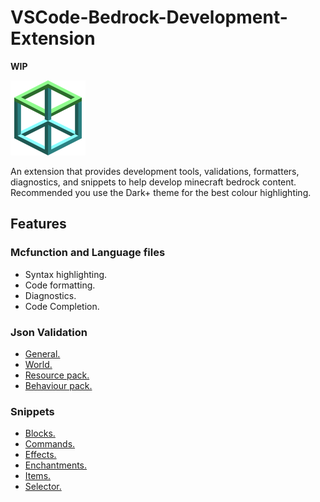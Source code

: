 # VSCode-Bedrock-Development-Extension

**WIP**

![logo](./resources/logo.png)

An extension that provides development tools, validations, formatters, diagnostics, and snippets to help develop minecraft bedrock content.
Recommended you use the Dark+ theme for the best colour highlighting.

## Features

### Mcfunction and Language files
  - Syntax highlighting.
  - Code formatting.
  - Diagnostics.
  - Code Completion.

### Json Validation
  - [General.](./documentation/Json%20Validation.md#general)
  - [World.](./documentation/Json%20Validation.md#world)
  - [Resource pack.](./documentation/Json%20Validation.md#resource-packs)
  - [Behaviour pack.](./documentation/Json%20Validation.md#behaviour-packs)
  
### Snippets
  - [Blocks.](./documentation/Snippets.md#block-names)
  - [Commands.](./documentation/Snippets.md#commands)
  - [Effects.](./documentation/Snippets.md#effect-names)
  - [Enchantments.](./documentation/Snippets.md#enchant-names)
  - [Items.](./documentation/Snippets.md#item-names)
  - [Selector.](./documentation/Snippets.md#selector)